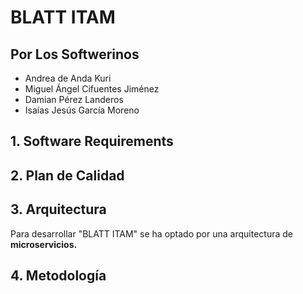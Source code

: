 # BLATT ITAM
## Por Los Softwerinos
- Andrea de Anda Kuri
- Miguel Ángel Cifuentes Jiménez
- Damian Pérez Landeros
- Isaías Jesús García Moreno

## 1. Software Requirements 
## 2. Plan de Calidad
## 3. Arquitectura
Para desarrollar "BLATT ITAM" se ha optado por una arquitectura de **microservicios.**

## 4. Metodología
